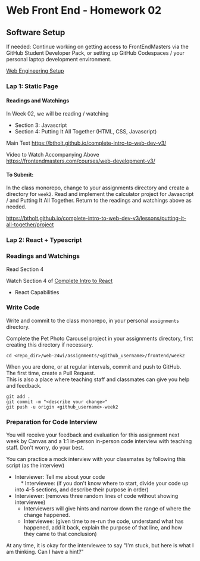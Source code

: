 # Web Front End - Homework 02

## Software Setup

If needed:
Continue working on getting access to FrontEndMasters via the GitHub Student Developer Pack, or setting up GitHub Codespaces / your personal laptop development environment.
  
[Web Engineering Setup](https://github.com/TheEvergreenStateCollege/upper-division-cs/blob/main/web-24wi/Setup.md)
### Lap 1: Static Page

#### Readings and Watchings

In Week 02, we will be reading / watching
* Section 3: Javascript
* Section 4: Putting It All Together (HTML, CSS, Javascript)

Main Text
https://btholt.github.io/complete-intro-to-web-dev-v3/

Video to Watch Accompanying Above
https://frontendmasters.com/courses/web-development-v3/

#### To Submit:
In the class monorepo, change to your assignments directory and create a directory for `week2`. Read and implement the calculator project for Javascript / and Putting It All Together. Return to the readings and watchings above as needed.

https://btholt.github.io/complete-intro-to-web-dev-v3/lessons/putting-it-all-together/project

### Lap 2: React + Typescript



### Readings and Watchings


Read Section 4

Watch Section 4 of [Complete Intro to React](https://frontendmasters.com/courses/complete-react-v8/)  
* React Capabilities



### Write Code
Write and commit to the class monorepo, in your personal `assignments` directory.


Complete the Pet Photo Carousel project in your assignments directory, first creating this directory if necessary.  
```  
cd <repo_dir>/web-24wi/assignments/<github_username>/frontend/week2

```

When you are done, or at regular intervals, commit and push to GitHub.  
The first time, create a Pull Request.  
This is also a place where teaching staff and classmates can give you help and feedback.  
```  
git add .  
git commit -m "<describe your change>"  
git push -u origin <github_username>-week2  
```  
### Preparation for Code Interview  
You will receive your feedback and evaluation for this assignment next week by Canvas and a 1:1 in-person in-person code interview with teaching staff. Don't worry, do your best.

You can practice a mock interview with your classmates by following this script (as the interview)  
* Interviewer: Tell me about your code  
    * Interviewee: (if you don't know where to start, divide your code up into 4-5 sections, and describe their purpose in order)  
* Interviewer: (removes three random lines of code without showing interviewee)
	* Interviewers will give hints and narrow down the range of where the change happened.
	* Interviewee: (given time to re-run the code, understand what has happened, add it back, explain the purpose of that line, and how they came to that conclusion)

At any time, it is okay for the interviewee to say "I'm stuck, but here is what I am thinking. Can I have a hint?"
